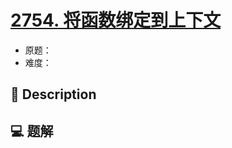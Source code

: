 # [2754. 将函数绑定到上下文](https://github.com/Tdahuyou/leetcode/tree/main/2754.%20%E5%B0%86%E5%87%BD%E6%95%B0%E7%BB%91%E5%AE%9A%E5%88%B0%E4%B8%8A%E4%B8%8B%E6%96%87)

- 原题：
- 难度：

## 📝 Description



## 💻 题解

```

```

